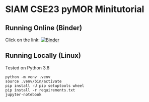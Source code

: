 # SIAM CSE23 pyMOR Minitutorial

## Running Online (Binder)

Click on the link:
[![Binder](https://mybinder.org/badge_logo.svg)](https://mybinder.org/v2/gh/pymor/siam-cse23_pymor_minitutorial/HEAD)

## Running Locally (Linux)

Tested on Python 3.8

    python -m venv .venv
    source .venv/bin/activate
    pip install -U pip setuptools wheel
    pip install -r requirements.txt
    jupyter-notebook
